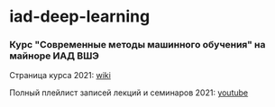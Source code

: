 # iad-deep-learning
### Курс "Современные методы машинного обучения" на майноре ИАД ВШЭ


Страница курса 2021: [wiki](http://wiki.cs.hse.ru/%D0%9E%D1%81%D0%BD%D0%BE%D0%B2%D1%8B_%D0%B3%D0%BB%D1%83%D0%B1%D0%B8%D0%BD%D0%BD%D0%BE%D0%B3%D0%BE_%D0%BE%D0%B1%D1%83%D1%87%D0%B5%D0%BD%D0%B8%D1%8F)

Полный плейлист записей лекций и семинаров 2021: [youtube](https://www.youtube.com/playlist?list=PLEwK9wdS5g0qa3PIhR6HBDJD_QnrfP8Ei)
